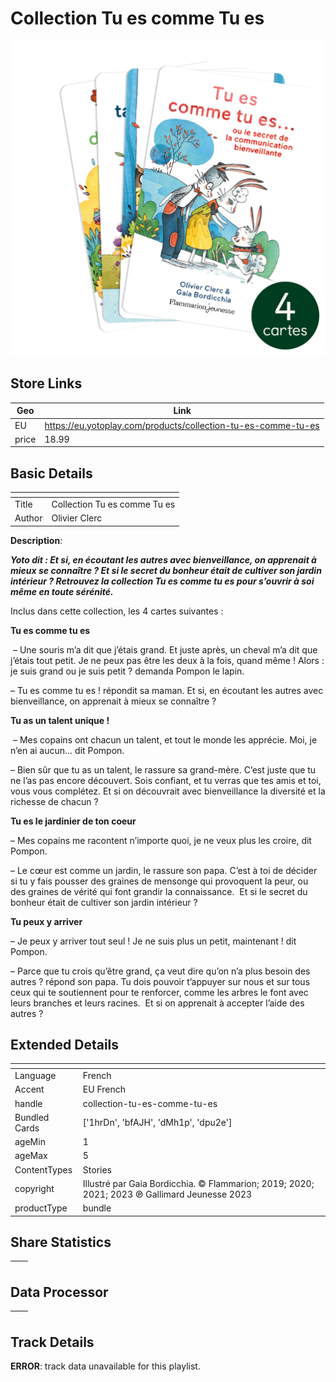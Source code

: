 # Collection Tu es comme Tu es

![card_[dpu2e].png](../../img/cards/card_[dpu2e].png)

## Store Links

| Geo | Link |
| - | - |
| EU | https://eu.yotoplay.com/products/collection-tu-es-comme-tu-es |
| price | 18.99 |


## Basic Details

| <!-- --> | <!-- --> |
| - | - |
| Title | Collection Tu es comme Tu es |
| Author | Olivier Clerc |

**Description**:

 _**Yoto dit : Et si, en écoutant les autres avec bienveillance, on apprenait à mieux se connaître ? Et si le secret du bonheur était de cultiver son jardin intérieur ? Retrouvez la collection Tu es comme tu es pour s’ouvrir à soi même en toute sérénité.**_

Inclus dans cette collection, les 4 cartes suivantes :  

**Tu es comme tu es**

 – Une souris m’a dit que j’étais grand. Et juste après, un cheval m’a dit que j’étais tout petit. Je ne peux pas être les deux à la fois, quand même ! Alors : je suis grand ou je suis petit ? demanda Pompon le lapin.

– Tu es comme tu es ! répondit sa maman. Et si, en écoutant les autres avec bienveillance, on apprenait à mieux se connaître ?  

**Tu as un talent unique !**

 – Mes copains ont chacun un talent, et tout le monde les apprécie. Moi, je n’en ai aucun... dit Pompon.

– Bien sûr que tu as un talent, le rassure sa grand-mère. C’est juste que tu ne l’as pas encore découvert. Sois confiant, et tu verras que tes amis et toi, vous vous complétez. Et si on découvrait avec bienveillance la diversité et la richesse de chacun ?  

**Tu es le jardinier de ton coeur**  

– Mes copains me racontent n’importe quoi, je ne veux plus les croire, dit Pompon.

– Le cœur est comme un jardin, le rassure son papa. C’est à toi de décider si tu y fais pousser des graines de mensonge qui provoquent la peur, ou des graines de vérité qui font grandir la connaissance.  Et si le secret du bonheur était de cultiver son jardin intérieur ?  

**Tu peux y arriver**

– Je peux y arriver tout seul ! Je ne suis plus un petit, maintenant ! dit Pompon.

– Parce que tu crois qu’être grand, ça veut dire qu’on n’a plus besoin des autres ? répond son papa. Tu dois pouvoir t’appuyer sur nous et sur tous ceux qui te soutiennent pour te renforcer, comme les arbres le font avec leurs branches et leurs racines.  Et si on apprenait à accepter l’aide des autres ?


## Extended Details

| <!-- --> | <!-- --> |
| - | - |
| Language | French |
| Accent | EU French |
| handle | collection-tu-es-comme-tu-es |
| Bundled Cards | ['1hrDn', 'bfAJH', 'dMh1p', 'dpu2e'] |
| ageMin | 1 |
| ageMax | 5 |
| ContentTypes | Stories |
| copyright | Illustré par Gaia Bordicchia. © Flammarion; 2019; 2020; 2021; 2023 ℗ Gallimard Jeunesse 2023 |
| productType | bundle |


## Share Statistics

| <!-- --> | <!-- --> |
| - | - |


## Data Processor

| <!-- --> | <!-- --> |
| - | - |


## Track Details

**ERROR**: track data unavailable for this playlist.
